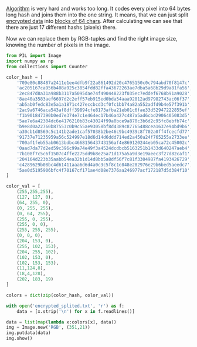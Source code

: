 [Algorithm](encrypt.py) is very hard and works too long. It codes every pixel into 64 bytes long hash and joins them into the one string. 
It means, that we can just split [encrypted data](encrypted.txt) into [blocks of 64 chars](encrypted_splited.txt). 
After calculating we can see that there are just 17 different hashs (pixels) there.

Now we can replace them by RGB-tuples and find the right image size, knowing the number of pixels in the image.

```python
from PIL import Image
import numpy as np
from collections import Counter

color_hash = [
    '709e80c88487a2411e1ee4dfb9f22a861492d20c4765150c0c794abd70f8147c',
    'ac205167ca956b408a925c3854fdd82ffa43672263ae7dba5a68b29d9a81fa56', 
    '2ec847d8a31a988b3117a5095dae74f490448223f035ec7eddef6768b91a9028', 
    '8ae40a3583aef6697d2c2eff57eb915ed0bda54aaa92812ad97982743ac06f37', 
    'ab5ab0fedc83e5a1a1871c427eccbcd3cf0fc1bb74a82a552adfd9b4e57f391b', 
    '2ac9a6746aca543af8dff39894cfe8173afba21eb01c6fae33d52947222855ef', 
    'f1b901847390b0ed7e374e7c1e464ec17b46a427c487a5ad6cbd2906405083d5', 
    '5ae7e6a42304dc6e4176210b83c43024f99a0bce9a870c3b6d2c95fc8ebfb74c', 
    'b9e8d0a22760b87553c0b9c55ae93058bf8d4389c87765488cea1637e94bd9b6', 
    'a30cb1d8569c5c141b2ade1caf57038b2be46c9bc4939c8f702a0ff4fcecfd77', 
    '91737e71235959a56c524997e18d6d14d6ddd714ed2a450a24f765255a2733ee', 
    '700af1feb55ab0613bdbc466815643743156af4e869120244eb05ca72c45002c', 
    '0aad7da77d2ed59c396c99a74e49f3a4524dcdbcb5163251b1433d640247aeb4', 
    '7b108f7c5c6f1507c4ffe2275dd9b8e25a71d175a5a9d3e19aeec3f27d82caf1', 
    '204164d223b35aabb54ea32b1d14d8bb5a8df56f7c81f3304987fa4193426729', 
    'c4289629b08bc4d61411aaa6d6d4a0c3c5f8c1e848e282976e29b6bed5aeedc7',
    '5ae0d5195906bfc4f70167cf171ae4d08e7376aa246977acf172187d5d384f10'
]

color_val = [
    (255,255,255),
    (127, 127, 0),
    (64, 255, 0),
    (0, 255, 255),
    (0, 64, 255),
    (255, 0, 255),
    (255, 0, 0),
    (255, 255, 255),
    (0, 0, 0),
    (204, 153, 0),
    (255, 102, 153),
    (204, 255, 102),
    (102, 153, 0),
    (102, 153, 153),
    (11,124,8),
    (18,4,128),
    (202, 183, 19)
]

colors = dict(zip(color_hash, color_val))

with open('encrypted_splited.txt', 'r') as f:
    data = [x.strip('\n') for x in f.readlines()]

data = list(map(lambda x:colors[x], data))
img = Image.new('RGB', (351,21))
img.putdata(data)
img.show()
```
